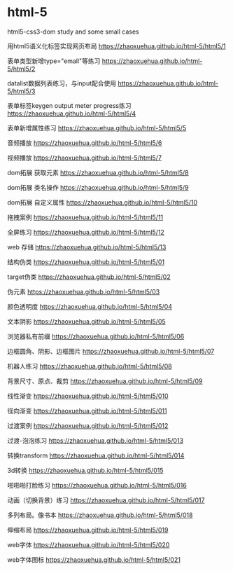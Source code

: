 # html-5
html5-css3-dom study and some small cases

用html5语义化标签实现网页布局
https://zhaoxuehua.github.io/html-5/html5/1

表单类型新增type="emall"等练习
https://zhaoxuehua.github.io/html-5/html5/2

datalist数据列表练习，与input配合使用
https://zhaoxuehua.github.io/html-5/html5/3

表单标签keygen output meter progress练习
https://zhaoxuehua.github.io/html-5/html5/4

表单新增属性练习
https://zhaoxuehua.github.io/html-5/html5/5

音频播放
https://zhaoxuehua.github.io/html-5/html5/6

视频播放
https://zhaoxuehua.github.io/html-5/html5/7

dom拓展 获取元素
https://zhaoxuehua.github.io/html-5/html5/8

dom拓展 类名操作
https://zhaoxuehua.github.io/html-5/html5/9

dom拓展 自定义属性
https://zhaoxuehua.github.io/html-5/html5/10

拖拽案例
https://zhaoxuehua.github.io/html-5/html5/11

全屏练习
https://zhaoxuehua.github.io/html-5/html5/12

web 存储
https://zhaoxuehua.github.io/html-5/html5/13


结构伪类
https://zhaoxuehua.github.io/html-5/html5/01

target伪类
https://zhaoxuehua.github.io/html-5/html5/02

伪元素
https://zhaoxuehua.github.io/html-5/html5/03

颜色透明度
https://zhaoxuehua.github.io/html-5/html5/04

文本阴影
https://zhaoxuehua.github.io/html-5/html5/05

浏览器私有前缀
https://zhaoxuehua.github.io/html-5/html5/06

边框圆角、阴影、边框图片
https://zhaoxuehua.github.io/html-5/html5/07

机器人练习
https://zhaoxuehua.github.io/html-5/html5/08

背景尺寸、原点、裁剪
https://zhaoxuehua.github.io/html-5/html5/09

线性渐变
https://zhaoxuehua.github.io/html-5/html5/010

径向渐变
https://zhaoxuehua.github.io/html-5/html5/011

过渡案例
https://zhaoxuehua.github.io/html-5/html5/012

过渡-泡泡练习
https://zhaoxuehua.github.io/html-5/html5/013

转换transform
https://zhaoxuehua.github.io/html-5/html5/014

3d转换
https://zhaoxuehua.github.io/html-5/html5/015

啪啪啪打脸练习
https://zhaoxuehua.github.io/html-5/html5/016

动画（切换背景）练习
https://zhaoxuehua.github.io/html-5/html5/017

多列布局。像书本
https://zhaoxuehua.github.io/html-5/html5/018

伸缩布局
https://zhaoxuehua.github.io/html-5/html5/019

web字体
https://zhaoxuehua.github.io/html-5/html5/020

web字体图标
https://zhaoxuehua.github.io/html-5/html5/021

